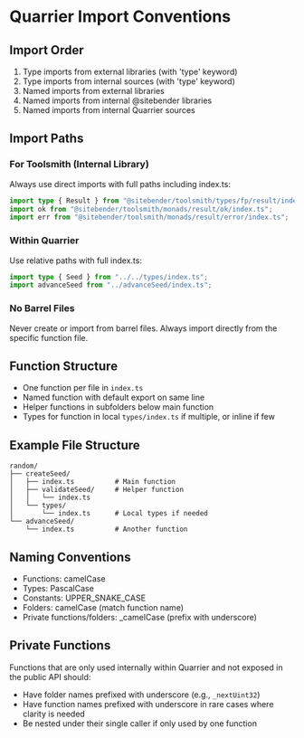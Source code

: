 # Quarrier Import Conventions

## Import Order

1. Type imports from external libraries (with 'type' keyword)
2. Type imports from internal sources (with 'type' keyword)
3. Named imports from external libraries
4. Named imports from internal @sitebender libraries
5. Named imports from internal Quarrier sources

## Import Paths

### For Toolsmith (Internal Library)

Always use direct imports with full paths including index.ts:

```typescript
import type { Result } from "@sitebender/toolsmith/types/fp/result/index.ts";
import ok from "@sitebender/toolsmith/monads/result/ok/index.ts";
import err from "@sitebender/toolsmith/monads/result/error/index.ts";
```

### Within Quarrier

Use relative paths with full index.ts:

```typescript
import type { Seed } from "../../types/index.ts";
import advanceSeed from "../advanceSeed/index.ts";
```

### No Barrel Files

Never create or import from barrel files. Always import directly from the specific function file.

## Function Structure

- One function per file in `index.ts`
- Named function with default export on same line
- Helper functions in subfolders below main function
- Types for function in local `types/index.ts` if multiple, or inline if few

## Example File Structure

```
random/
├── createSeed/
│   ├── index.ts          # Main function
│   ├── validateSeed/     # Helper function
│   │   └── index.ts
│   └── types/
│       └── index.ts      # Local types if needed
└── advanceSeed/
    └── index.ts          # Another function
```

## Naming Conventions

- Functions: camelCase
- Types: PascalCase
- Constants: UPPER_SNAKE_CASE
- Folders: camelCase (match function name)
- Private functions/folders: \_camelCase (prefix with underscore)

## Private Functions

Functions that are only used internally within Quarrier and not exposed in the public API should:

- Have folder names prefixed with underscore (e.g., `_nextUint32`)
- Have function names prefixed with underscore in rare cases where clarity is needed
- Be nested under their single caller if only used by one function
